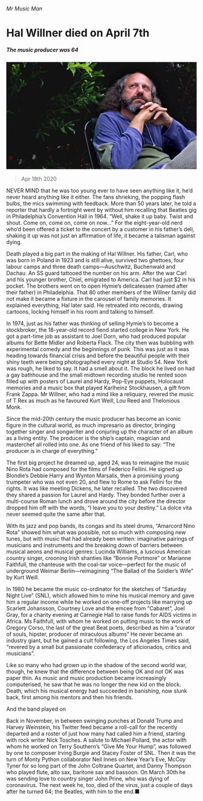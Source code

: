 ###### Mr Music Man

# Hal Willner died on April 7th 

##### The music producer was 64 

![image](images/20200418_OBP001_0.jpg) 

> Apr 18th 2020 

NEVER MIND that he was too young ever to have seen anything like it, he’d never heard anything like it either. The fans shrieking, the popping flash bulbs, the mics swimming with feedback. More than 50 years later, he told a reporter that hardly a fortnight went by without him recalling that Beatles gig in Philadelphia’s Convention Hall in 1964. “Well, shake it up baby. Twist and shout. Come on, come on, come on now...” For the eight-year-old nerd who’d been offered a ticket to the concert by a customer in his father’s deli, shaking it up was not just an affirmation of life, it became a talisman against dying.

Death played a big part in the making of Hal Willner. His father, Carl, who was born in Poland in 1923 and is still alive, survived two ghettoes, four labour camps and three death camps—Auschwitz, Buchenwald and Dachau. An SS guard tattooed the number on his arm. After the war Carl and his younger brother, Chiel, emigrated to America. Carl had just $2 in his pocket. The brothers went on to open Hymie’s delicatessen (named after their father) in Philadelphia. That 80 other members of the Willner family did not make it became a fixture in the carousel of family memories. It explained everything, Hal later said. He retreated into records, drawing cartoons, locking himself in his room and talking to himself.


In 1974, just as his father was thinking of selling Hymie’s to become a stockbroker, the 18-year-old record fiend started college in New York. He got a part-time job as assistant to Joel Dorn, who had produced popular albums for Bette Midler and Roberta Flack. The city then was bubbling with experimental comedy and the beginnings of punk. This was just as it was heading towards financial crisis and before the beautiful people with their shiny teeth were being photographed every night at Studio 54. New York was rough, he liked to say. It had a smell about it. The block he lived on had a gay bathhouse and the small midtown recording studio he rented soon filled up with posters of Laurel and Hardy, Pop-Eye puppets, Holocaust memories and a music box that played Karlheinz Stockhausen, a gift from Frank Zappa. Mr Willner, who had a mind like a reliquary, revered the music of T Rex as much as he favoured Kurt Weill, Lou Reed and Thelonious Monk.

Since the mid-20th century the music producer has become an iconic figure in the cultural world, as much impresario as director, bringing together singer and songwriter and conjuring up the character of an album as a living entity. The producer is the ship’s captain, magician and masterchef all rolled into one. As one friend of his liked to say: “The producer is in charge of everything.”

The first big project he dreamed up, aged 24, was to reimagine the music Nino Rota had composed for the films of Federico Fellini. He signed up Blondie’s Debbie Harry and Wynton Marsalis, then a promising young trumpeter who was not even 20, and flew to Rome to ask Fellini for the rights. It was like meeting Dickens, he later recalled. The two discovered they shared a passion for Laurel and Hardy. They bonded further over a multi-course Roman lunch and drove around the city before the director dropped him off with the words, “I leave you to your destiny.” La dolce vita never seemed quite the same after that.

With its jazz and pop bands, its congas and its steel drums, “Amarcord Nino Rota” showed him what was possible, not so much with composing new tunes, but with music that had already been written: imaginative pairings of musicians and instruments and the breaking down of barriers between musical aeons and musical genres: Lucinda Williams, a luscious American country singer, crooning Irish shanties like “Bonnie Portmore” or Marianne Faithfull, the chanteuse with the coal-tar voice—perfect for the music of underground Weimar Berlin—reimagining “The Ballad of the Soldier’s Wife” by Kurt Weill.

In 1980 he became the music co-ordinator for the sketches of “Saturday Night Live” (SNL), which allowed him to mine his musical memory and gave him a regular income while he worked on one-off projects like marrying up Scarlett Johansson, Courtney Love and the emcee from “Cabaret”, Joel Gray, for a charity evening at Carnegie Hall to raise funds for AIDS victims in Africa. Ms Faithfull, with whom he worked on putting music to the work of Gregory Corso, the last of the great Beat poets, described as him a “curator of souls, hipster, producer of miraculous albums” He never became an industry giant, but he gained a cult following, the Los Angeles Times said, “revered by a small but passionate confederacy of aficionados, critics and musicians”.

Like so many who had grown up in the shadow of the second world war, though, he knew that the difference between being OK and not OK was paper thin. As music and music production became increasingly computerised, he saw that he was no longer the new kid on the block. Death, which his musical energy had succeeded in banishing, now slunk back, first among his mentors and then his friends.

And the band played on

Back in November, in between swinging punches at Donald Trump and Harvey Weinstein, his Twitter feed became a roll-call for the recently departed and a roster of just how many had called him a friend, starting with rock writer Nick Tosches. A salute to Michael Pollard, the actor with whom he worked on Terry Southern’s “Give Me Your Hump”, was followed by one to composer Irving Burgie and Stacey Foster of SNL. Then it was the turn of Monty Python collaborator Neil Innes on New Year’s Eve, McCoy Tyner for so long part of the John Coltrane Quartet, and Danny Thompson who played flute, alto sax, baritone sax and bassoon. On March 30th he was sending love to country singer John Prine, who was dying of coronavirus. The next week he, too, died of the virus, just a couple of days after he turned 64; the Beatles, with him to the end.■

